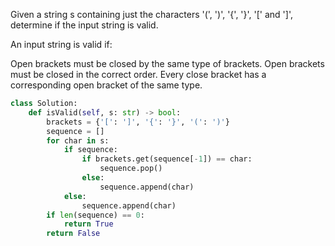 Given a string s containing just the characters '(', ')', '{', '}', '[' and ']', determine if the input string is valid.

An input string is valid if:

Open brackets must be closed by the same type of brackets.
Open brackets must be closed in the correct order.
Every close bracket has a corresponding open bracket of the same type.

```Python
class Solution:
    def isValid(self, s: str) -> bool:
        brackets = {'[': ']', '{': '}', '(': ')'}
        sequence = []
        for char in s:
            if sequence:
                if brackets.get(sequence[-1]) == char:
                    sequence.pop()
                else:
                    sequence.append(char)
            else:
                sequence.append(char)
        if len(sequence) == 0:
            return True
        return False
```
